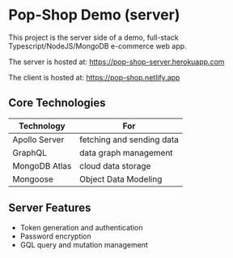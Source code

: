 # Pop-Shop Demo (server)

This project is the server side of a demo, full-stack Typescript/NodeJS/MongoDB e-commerce web app.

The server is hosted at:
https://pop-shop-server.herokuapp.com

The client is hosted at:
https://pop-shop.netlify.app

## Core Technologies
| Technology  | For |
| ------------| -------|
| Apollo Server | fetching and sending data |
| GraphQL | data graph management |
| MongoDB Atlas | cloud data storage |
| Mongoose | Object Data Modeling |

## Server Features
* Token generation and authentication
* Password encryption
* GQL query and mutation management
